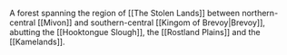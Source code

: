 A forest spanning the region of [[The Stolen Lands]] between northern-central [[Mivon]] and southern-central [[Kingom of Brevoy|Brevoy]], abutting the [[Hooktongue Slough]], the [[Rostland Plains]] and the [[Kamelands]].